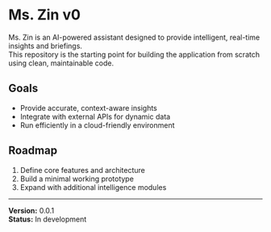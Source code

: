 # Ms. Zin v0

Ms. Zin is an AI-powered assistant designed to provide intelligent, real-time insights and briefings.  
This repository is the starting point for building the application from scratch using clean, maintainable code.

## Goals
- Provide accurate, context-aware insights
- Integrate with external APIs for dynamic data
- Run efficiently in a cloud-friendly environment

## Roadmap
1. Define core features and architecture
2. Build a minimal working prototype
3. Expand with additional intelligence modules

---
**Version:** 0.0.1  
**Status:** In development
